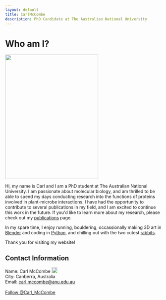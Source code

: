 ```yaml
---
layout: default
title: CarlMcCombe
description: PhD Candidate at The Australian National University
---
```

# Who am I?
<img width="300" height="400" src="https://carl-mccombe.github.io/assets/images/carl.png" />

Hi, my name is Carl and I am a PhD student at The Australian National University. I am passionate about molecular biology, and am thrilled to be able to spend my days conducting research into the functions of proteins involved in plant-microbe interactions. I have had the opportunity to contribute to several publications in my field, and I am excited to continue this work in the future. If you'd like to learn more about my research, please check out my [publications](publications.md) page. 

In my spare time, I enjoy running, bouldering, occassionally making 3D art in [Blender](blender_renders.md) and coding in [Python](code.md), and chilling out with the two cutest [rabbits](buns.md).

Thank you for visiting my website!

## Contact Information
 Name: Carl McCombe
    <a href="https://orcid.org/0000-0001-9347-887">
<img alt="ORCID logo" src="https://info.orcid.org/wp-content/uploads/2019/11/orcid_16x16.png" width="18" height="18" />
</a><br>
    City: Canberra, Australia<br>
    Email: carl.mccombe@anu.edu.au<br>
    <br>
    <a href="https://twitter.com/Carl_McCombe?ref_src=twsrc%5Etfw" class="twitter-follow-button" data-show-count="false">Follow @Carl_McCombe</a><script async src="https://platform.twitter.com/widgets.js" charset="utf-8"></script>

